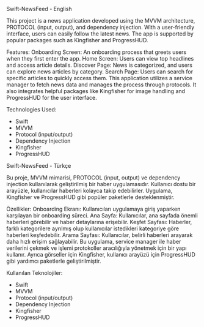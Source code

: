 Swift-NewsFeed - English

This project is a news application developed using the MVVM architecture, PROTOCOL (input, output), and dependency injection. With a user-friendly interface, users can easily follow the latest news. The app is supported by popular packages such as Kingfisher and ProgressHUD.

Features:
Onboarding Screen: An onboarding process that greets users when they first enter the app.
Home Screen: Users can view top headlines and access article details.
Discover Page: News is categorized, and users can explore news articles by category.
Search Page: Users can search for specific articles to quickly access them.
This application utilizes a service manager to fetch news data and manages the process through protocols. It also integrates helpful packages like Kingfisher for image handling and ProgressHUD for the user interface.

Technologies Used:
- Swift
- MVVM
- Protocol (input/output)
- Dependency Injection
- Kingfisher
- ProgressHUD




Swift-NewsFeed - Türkçe

Bu proje, MVVM mimarisi, PROTOCOL (input, output) ve dependency injection kullanılarak geliştirilmiş bir haber uygulamasıdır. Kullanıcı dostu bir arayüzle, kullanıcılar haberleri kolayca takip edebilirler. Uygulama, Kingfisher ve ProgressHUD gibi popüler paketlerle desteklenmiştir.

Özellikler:
Onboarding Ekranı: Kullanıcıları uygulamaya giriş yaparken karşılayan bir onboarding süreci.
Ana Sayfa: Kullanıcılar, ana sayfada önemli haberleri görebilir ve haber detaylarına erişebilir.
Keşfet Sayfası: Haberler, farklı kategorilere ayrılmış olup kullanıcılar istedikleri kategoriye göre haberleri keşfedebilir.
Arama Sayfası: Kullanıcılar, belirli haberleri arayarak daha hızlı erişim sağlayabilir.
Bu uygulama, service manager ile haber verilerini çekmek ve işlemi protokoller aracılığıyla yönetmek için bir yapı kullanır. Ayrıca görseller için Kingfisher, kullanıcı arayüzü için ProgressHUD gibi yardımcı paketlerle geliştirilmiştir.

Kullanılan Teknolojiler:
- Swift
- MVVM
- Protocol (input/output)
- Dependency Injection
- Kingfisher
- ProgressHUD

